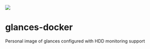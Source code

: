 ![](https://github.com/sbonnick/glances-docker/workflows/Publish%20Docker%20Image/badge.svg)

# glances-docker
Personal image of glances configured with HDD monitoring support
